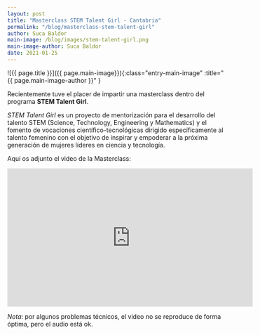 ```yaml
---
layout: post
title: "Masterclass STEM Talent Girl - Cantabria"
permalink: "/blog/masterclass-stem-talent-girl"
author: Suca Baldor
main-image: /blog/images/stem-talent-girl.png
main-image-author: Suca Baldor
date: 2021-01-25
---
```


![{{ page.title }}]({{ page.main-image}}){:class="entry-main-image" :title="{{ page.main-image-author }}" }

Recientemente tuve el placer de impartir una masterclass dentro del programa **STEM Talent Girl**.

_STEM Talent Girl_ es un proyecto de mentorización para el desarrollo del talento STEM (Science, Technology, Engineering y Mathematics) y el fomento de vocaciones científico-tecnológicas dirigido específicamente al talento femenino con el objetivo de inspirar y empoderar a la próxima generación de mujeres líderes en ciencia y tecnología.

Aquí os adjunto el video de la Masterclass:

<iframe width="560" height="315" src="https://www.youtube.com/embed/K-TCYCjfhTA" title="YouTube video player" frameborder="0" allow="accelerometer; autoplay; clipboard-write; encrypted-media; gyroscope; picture-in-picture" allowfullscreen></iframe>

_Nota_: por algunos problemas técnicos, el video no se reproduce de forma óptima, pero el audio está ok.
